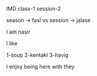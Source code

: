 <!-- @format -->

IMD class-1 session-2

season -> fasl
vs
session -> jalase

I am nasir

I like

1-soup
2-kentaki
3-havig

I enjoy being here with they
